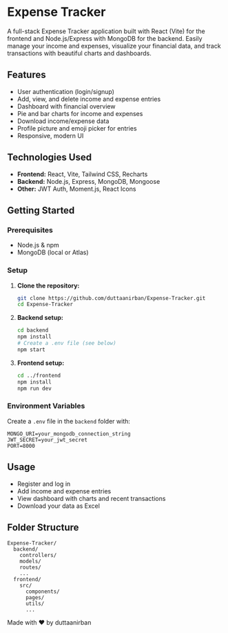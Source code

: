 # Expense Tracker

A full-stack Expense Tracker application built with React (Vite) for the frontend and Node.js/Express with MongoDB for the backend. Easily manage your income and expenses, visualize your financial data, and track transactions with beautiful charts and dashboards.

## Features
- User authentication (login/signup)
- Add, view, and delete income and expense entries
- Dashboard with financial overview
- Pie and bar charts for income and expenses
- Download income/expense data
- Profile picture and emoji picker for entries
- Responsive, modern UI

## Technologies Used
- **Frontend:** React, Vite, Tailwind CSS, Recharts
- **Backend:** Node.js, Express, MongoDB, Mongoose
- **Other:** JWT Auth, Moment.js, React Icons

## Getting Started

### Prerequisites
- Node.js & npm
- MongoDB (local or Atlas)

### Setup
1. **Clone the repository:**
   ```bash
   git clone https://github.com/duttaanirban/Expense-Tracker.git
   cd Expense-Tracker
   ```

2. **Backend setup:**
   ```bash
   cd backend
   npm install
   # Create a .env file (see below)
   npm start
   ```

3. **Frontend setup:**
   ```bash
   cd ../frontend
   npm install
   npm run dev
   ```

### Environment Variables
Create a `.env` file in the `backend` folder with:
```
MONGO_URI=your_mongodb_connection_string
JWT_SECRET=your_jwt_secret
PORT=8000
```

## Usage
- Register and log in
- Add income and expense entries
- View dashboard with charts and recent transactions
- Download your data as Excel

## Folder Structure
```
Expense-Tracker/
  backend/
    controllers/
    models/
    routes/
    ...
  frontend/
    src/
      components/
      pages/
      utils/
      ...
```

Made with ❤️ by duttaanirban
